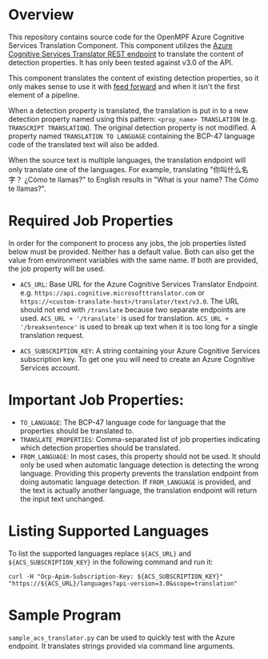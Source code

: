 # Overview

This repository contains source code for the OpenMPF Azure Cognitive Services
Translation Component. This component utilizes the [Azure Cognitive Services 
Translator REST endpoint](https://docs.microsoft.com/en-us/azure/cognitive-services/translator/reference/v3-0-translate)
to translate the content of detection properties. It has only been tested
against v3.0 of the API.

This component translates the content of existing detection properties,
so it only makes sense to use it with 
[feed forward](https://openmpf.github.io/docs/site/Feed-Forward-Guide) and 
when it isn't the first element of a pipeline.
 
When a detection property is translated, the translation is put in to a new 
detection property named using this pattern: `<prop_name> TRANSLATION` 
(e.g. `TRANSCRIPT TRANSLATION`). The original detection property is not 
modified. A property named `TRANSLATION TO LANGUAGE` containing the BCP-47 
language code of the translated text will also be added.

When the source text is multiple languages, the translation endpoint will only
translate one of the languages. For example, translating 
"你叫什么名字？ ¿Cómo te llamas?" to English results in 
"What is your name? The Cómo te llamas?".


# Required Job Properties
In order for the component to process any jobs, the job properties listed below
must be provided. Neither has a default value. Both can also get the value
from environment variables with the same name. If both are provided, 
the job property will be used. 

- `ACS_URL`: Base URL for the Azure Cognitive Services Translator Endpoint. 
   e.g. `https://api.cognitive.microsofttranslator.com` or 
   `https://<custom-translate-host>/translator/text/v3.0`. The URL should
   not end with `/translate` because two separate endpoints are
   used. `ACS_URL + '/translate'` is used for translation.
   `ACS_URL + '/breaksentence'` is used to break up text when it is too long
   for a single translation request.
   
- `ACS_SUBSCRIPTION_KEY`: A string containing your Azure Cognitive Services
  subscription key. To get one you will need to create an 
  Azure Cognitive Services account.
  
  
# Important Job Properties:
- `TO_LANGUAGE`: The BCP-47 language code for language that the properties 
   should be translated to.
- `TRANSLATE_PROPERTIES`: Comma-separated list of job properties indicating 
   which detection properties should be translated.
- `FROM_LANGUAGE`: In most cases, this property should not be used. It should
  only be used when automatic language detection is detecting the wrong 
  language. Providing this property prevents the translation endpoint from 
  doing automatic language detection. If `FROM_LANGUAGE` is provided, and the 
  text is actually another language, the translation endpoint will return the 
  input text unchanged.
  

# Listing Supported Languages
To list the supported languages replace `${ACS_URL}` and 
`${ACS_SUBSCRIPTION_KEY}` in the following command and run it:
```shell script
curl -H "Ocp-Apim-Subscription-Key: ${ACS_SUBSCRIPTION_KEY}" "https://${ACS_URL}/languages?api-version=3.0&scope=translation"
```


# Sample Program
`sample_acs_translator.py` can be used to quickly test with the Azure
endpoint. It translates strings provided via command line arguments.
